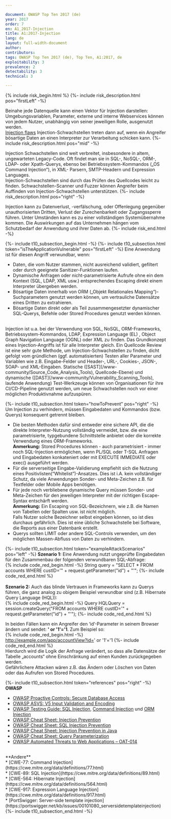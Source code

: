 ```yaml
---

document: OWASP Top Ten 2017 (de)
year: 2017
order: 7
en: A1_2017-Injection
title: A1:2017-Injection
lang: de
layout: full-width-document
author:
contributors:
tags: OWASP Top Ten 2017 (de), Top Ten, A1:2017, de
exploitability: 3
prevalence: 2
detectability: 3
technical: 3

---
```


{% include risk_begin.html %}
{%- include risk_description.html pos="firstLeft" -%}
<!--- Threat Agent: --->
Beinahe jede Datenquelle kann einen Vektor für Injection darstellen: Umgebungsvariablen, Parameter, externe und interne Webservices können von jedem Nutzer, unabhängig von seiner jeweiligen Rolle, ausgenutzt werden.<br>[Injection flaws](/www-community/Injection_Flaws) Injection-Schwachstellen treten dann auf, wenn ein Angreifer bösartige Daten an einen Interpreter zur Verarbeitung schicken kann.
{%- include risk_description.html pos="mid" -%}
<!--- Security Weakness: --->
Injection Schwachstellen sind weit verbreitet, insbesondere in altem, ungewarteten Legacy-Code. Oft findet man sie in SQL-, NoSQL-, ORM-, LDAP- oder Xpath-Querys, ebenso bei Betriebssystem-Kommandos („OS Command Injection“), in XML- Parsern, SMTP-Headern und Expression Languages.<br>Injection-Schwachstellen sind durch das Prüfen des Quellcodes leicht zu finden. Schwachstellen-Scanner und Fuzzer können Angreifer beim Auffinden von Injection-Schwachstellen unterstützen. 
{%- include risk_description.html pos="right" -%}
<!--- Impacts: --->
Injection kann zu Datenverlust, -verfälschung, oder Offenlegung gegenüber unauthorisierten Dritten, Verlust der Zurechenbarkeit oder Zugangssperre führen. Unter Umständen kann es zu einer vollständigen Systemübernahme kommen. Die Auswirkungen auf das Unternehmen hängen vom Schutzbedarf der Anwendung und ihrer Daten ab. 
{%- include risk_end.html -%}

{%- include t10_subsection_begin.html -%}
{%- include t10_subsection.html token="isTheApplicationVulnerable" pos="firstLeft" -%}
Eine Anwendung ist für diesen Angriff verwundbar, wenn:<br>
* Daten, die vom Nutzer stammen, nicht ausreichend validiert, gefiltert oder durch geeignete Sanitizer-Funktionen laufen.<br>
* Dynamische Anfragen oder nicht-parametrisierte Aufrufe ohne ein dem Kontext (SQL, LDAP, XML usw.) entsprechendes Escaping direkt einem Interpreter übergeben werden.<br>
* Bösartige Daten innerhalb von ORM („Objekt Relationales Mapping“)-Suchparametern genutzt werden können, um vertrauliche Datensätze eines Dritten zu extrahieren.<br>
* Bösartige Daten direkt oder als Teil zusammengesetzter dynamischer SQL-Querys, Befehle oder Stored Procedures genutzt werden können.<br>
<br>
Injection ist u.a. bei der Verwendung von SQL, NoSQL, ORM-Frameworks, Betriebssystem-Kommandos, LDAP, Expression Language (EL) , Object Graph Navigation Language (OGNL) oder XML zu finden. Das Grundkonzept eines Injection-Angriffs ist für alle Interpreter gleich. Ein Quellcode Review ist eine sehr gute Methode, um Injection-Schwachstellen zu finden, dicht gefolgt vom gründlichen (ggf. automatisierten) Testen aller Parameter und Variablen wie z.B. Eingabe-Felder und Header-, URL-, Cookies-, JSON-, SOAP- und XML-Eingaben. Statische ([SAST](/www-community/Source_Code_Analysis_Tools), Quellcode-Ebene) und dynamische ([DAST](/www-community/Vulnerability_Scanning_Tools), laufende Anwendung) Test-Werkzeuge können von Organisationen für ihre CI/CD-Pipeline genutzt werden, um neue Schwachstellen noch vor einer möglichen Produktivnahme aufzuspüren.<br>

{%- include t10_subsection.html token="howToPrevent" pos="right" -%}
Um Injection zu verhindern, müssen Eingabedaten und Kommandos (bzw. Querys) konsequent getrennt bleiben.<br>
* Die besten Methoden dafür sind entweder eine sichere API, die die direkte Interpreter-Nutzung vollständig vermeidet, bzw. die eine parametrisierte, typgebundene Schnittstelle anbietet oder die korrekte Verwendung eines ORM-Frameworks.<br><b>Anmerkung:</b> Stored Procedures können - auch parametrisiert - immer noch SQL-Injection ermöglichen, wenn PL/SQL oder T-SQL Anfragen und Eingabedaten konkateniert oder mit EXECUTE IMMEDIATE oder exec() ausgeführt werden.<br>
* Für die serverseitige Eingabe-Validierung empfiehlt sich die Nutzung eines Positivlisten(“Whitelist”)-Ansatzes. Dies ist i.A. kein vollständiger Schutz, da viele Anwendungen Sonder- und Meta-Zeichen z.B. für Textfelder oder Mobile Apps benötigen.<br>
* Für jede noch verbliebene dynamische Query müssen Sonder- und Meta-Zeichen für den jeweiligen Interpreter mit der richtigen Escape-Syntax entschärft werden. <br><b>Anmerkung:</b> Ein Escaping von SQL-Bezeichnern, wie z.B. die Namen von Tabellen oder Spalten usw. ist nicht möglich.<br>Falls Nutzer solche Bezeichner selbst eingeben können, so ist dies durchaus gefährlich. Dies ist eine übliche Schwachstelle bei Software, die Reports aus einer Datenbank erstellt.<br>
* Querys sollten LIMIT oder andere SQL-Controls verwenden, um den möglichen Massen-Abfluss von Daten zu verhindern.

{%- include t10_subsection.html token="exampleAttackScenarios" pos="left" -%}
<b>Szenario 1:</b> Eine Anwendung nutzt ungeprüfte Eingabedaten für den Zusammenbau der folgenden verwundbaren SQL-Abfrage:<br>
    {% include code_red_begin.html -%} String query = "SELECT * FROM accounts WHERE custID='" + request.getParameter("id") + "'"; {%- include code_red_end.html %}
<br>
<br>
<b>Szenario 2:</b> Auch das blinde Vertrauen in Frameworks kann zu Querys führen, die ganz analog zu obigem Beispiel verwundbar sind (z.B. Hibernate Query Language (HQL)):<br>
    {% include code_red_begin.html -%} Query HQLQuery = session.createQuery("FROM accounts WHERE custID='" + request.getParameter("id") + "'"); {%- include code_red_end.html %}
 
In beiden Fällen kann ein Angreifer den ‘id’-Parameter in seinem Browser ändern und sendet: <b>' or '1'='1</b>. Zum Beispiel so:<br>
    {% include code_red_begin.html -%} http://example.com/app/accountView?id=' or '1'='1 {%- include code_red_end.html %}
<br>
Hierdurch wird die Logik der Anfrage verändert, so dass alle Datensätze der Tabelle „accounts“ ohne Einschränkung auf einen Kunden zurückgegeben werden.<br>
Gefährlichere Attacken wären z.B. das Ändern oder Löschen von Daten oder das Aufrufen von Stored Procedures.

{%- include t10_subsection.html token="references" pos="right" -%}
**OWASP**<br>
* [OWASP Proactive Controls: Secure Database Access](/www-project-proactive-controls/v3/en/c3-secure-database)<br>
* [OWASP ASVS: V5 Input Validation and Encoding](/www-project-application-security-verification-standard)<br>
* [OWASP Testing Guide: SQL Injection](/www-project-web-security-testing-guide/latest/4-Web_Application_Security_Testing/07-Input_Validation_Testing/05-Testing_for_SQL_Injection), [Command Injection](/www-project-web-security-testing-guide/latest/4-Web_Application_Security_Testing/07-Input_Validation_Testing/12-Testing_for_Command_Injection) und [ORM Injection](/www-project-web-security-testing-guide/latest/4-Web_Application_Security_Testing/07-Input_Validation_Testing/05.7-Testing_for_ORM_Injection)<br>
* [OWASP Cheat Sheet: Injection Prevention](https://cheatsheetseries.owasp.org/cheatsheets/Injection_Prevention_Cheat_Sheet.html)<br>
* [OWASP Cheat Sheet: SQL Injection Prevention](https://cheatsheetseries.owasp.org/cheatsheets/SQL_Injection_Prevention_Cheat_Sheet.html)<br>
* [OWASP Cheat Sheet: Injection Prevention in Java](https://cheatsheetseries.owasp.org/cheatsheets/Injection_Prevention_Cheat_Sheet_in_Java.html)<br>
* [OWASP Cheat Sheet: Query Parameterization](https://cheatsheetseries.owasp.org/cheatsheets/Query_Parameterization_Cheat_Sheet.html)<br>
* [OWASP Automated Threats to Web Applications – OAT-014](/www-project-automated-threats-to-web-applications/)<br>
<br>
**Andere**<br>
* [CWE-77: Command Injection](https://cwe.mitre.org/data/definitions/77.html)<br>
* [CWE-89: SQL Injection](https://cwe.mitre.org/data/definitions/89.html)<br>
* [CWE-564: Hibernate Injection](https://cwe.mitre.org/data/definitions/564.html)<br>
* [CWE-917: Expression Language Injection](https://cwe.mitre.org/data/definitions/917.html)<br>
* [PortSwigger: Server-side template injection](https://portswigger.net/kb/issues/00101080_serversidetemplateinjection)
{%- include t10_subsection_end.html -%}
